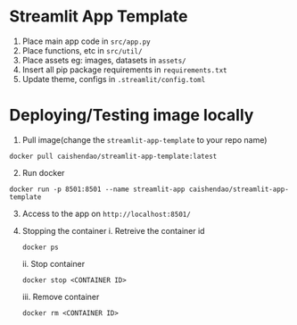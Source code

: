 # Streamlit App Template

1. Place main app code in `src/app.py`
2. Place functions, etc in `src/util/`
3. Place assets eg: images, datasets in `assets/`
4. Insert all pip package requirements in `requirements.txt`
5. Update theme, configs in `.streamlit/config.toml`

# Deploying/Testing image locally

1. Pull image(change the `streamlit-app-template` to your repo name)

```shell
docker pull caishendao/streamlit-app-template:latest
```

2. Run docker

```shell
docker run -p 8501:8501 --name streamlit-app caishendao/streamlit-app-template
```

3. Access to the app on `http://localhost:8501/`

4. Stopping the container
   i. Retreive the container id

   ```shell
   docker ps
   ```

   ii. Stop container

   ```shell
   docker stop <CONTAINER ID>
   ```

   iii. Remove container

   ```shell
   docker rm <CONTAINER ID>
   ```
